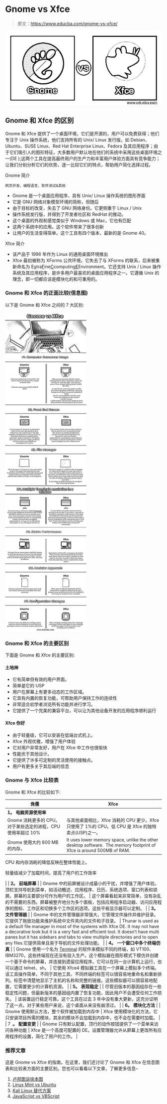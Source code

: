 # Gnome vs Xfce

> 原文：<https://www.educba.com/gnome-vs-xfce/>

![Gnome-vs-Xfce](img/4aa82a98c973437028e32d201f46938c.png)



## Gnome 和 Xfce 的区别

Gnome 和 Xfce 提供了一个桌面环境，它们是开源的，用户可以免费获得；他们专注于 Unix 操作系统，他们支持所有的 Unix/ Linux 发行版，如 Debian、Ubuntu、SUSE Linux、Red Hat Enterprise Linux、Fedora 及其应用程序；由于它们吸引人的图形特征，大多数用户默认地在他们的系统中采用这些桌面环境之一(DE );这两个工具在提高最终用户的生产力和丰富用户体验方面具有竞争能力；让我们分别分析它们的优势，逐一比较它们的特点，帮助用户简化选择过程。

Gnome 简介

<small>网页开发、编程语言、软件测试&其他</small>

*   Gnome 是一个桌面应用程序，具有 Unix/ Linux 操作系统的图形界面
*   它是 GNU 网络对象模型环境的简称，但随后
*   由于目标的改变，失去了 GNU 网络身份。它更侧重于 Linux / Unix
*   操作系统发行版，并得到了开发者社区和 RedHat 的推动。
*   这个桌面的外观和感觉类似于 Windows 或 Mac，它也有匹配
*   这两个系统中的应用。这个软件带来了很多创新
*   让用户的生活变得简单。这个工具有四个版本，最新的是 Gnome 40。

Xfce 简介

*   该产品于 1996 年作为 Linux 的通用桌面环境推出
*   Xfce 最初被称为 XForms 公共环境，它失去了与 XForms 的联系，后来被重新命名为 E<u>x</u>tra<u>F</u>ine<u>C</u>computing<u>E</u>Environment。它还支持 Unix / Linux 操作系统及其应用程序，是许多用户最喜欢的桌面应用程序之一。它遵循 Unix 的理念，即一切都应该是模块化的和可重用的。

### Gnome 和 Xfce 的正面比较(信息图)

以下是 Gnome 和 Xfce 之间的 7 大区别:

![Gnome-vs-Xfce-info](img/163973497c91a861d2b6d4d2b4bed8db.png)



### Gnome 和 Xfce 的主要区别

下面是 Gnome 和 Xfce 的主要区别:

#### 土地神

*   它有简单但有效的用户界面。
*   简单是它的 USP
*   用户在屏幕上有更多动态的工作区域。
*   它具有内置的恢复功能，可帮助用户保持工作的连续性
*   非常适合初学者浏览所有功能并进行学习。
*   它提供了一个完美的兼容平台，可以让为其他设备开发的应用程序顺利运行

#### Xfce 你好

*   由于轻量级，它可以安装在低端台式机上。
*   Xfce 外观优雅，增强了用户体验
*   它对用户非常友好，用户在 Xfce 中工作也很愉快
*   性能优于其他设计。
*   它提供了许多可定制的灵活使用的接触点。
*   用户有更多关于其后端的信息

### Gnome 与 Xfce 比较表

Gnome 和 Xfce 的比较如下:

| **侏儒** | **Xfce** |
| --- | --- |
| **1。** **电脑资源使用率** |
| Gnome 消耗更多的 CPU。对于某些选定的进程，CPU 使用率超过 10% | 与其他桌面相比，Xfce 消耗的 CPU 更少。Xfce 只使用了 1%的 CPU。低 CPU 是 Xfce 的独特卖点(USP)之一。 |
| Gnome 使用大约 800 MB 的内存。 | It uses lower memory space, unlike the other desktop software.  The memory footprint of Xfce is around 500MB of RAM.

CPU 和内存消耗的降低反映在整体性能上。

轻量级减少了加载时间，提高了用户的工作效率

 |
| **2。** **前端屏幕** |
| Gnome 中的前屏被设计成最小的干扰，并增强了用户体验。顶栏支持导航到菜单，如活动概述、应用程序、日历、系统选项、窗口列表和锁屏。屏幕的主要部分可作为用户的工作区。 | 这个屏幕看起来非常简单，没有杂乱的不需要的东西。屏幕被整齐地分为多个面板，包括应用程序启动器、访问应用程序的图标、工作区和切换多个工作区的选项。这些平板显示器可以定制。 |
| **3。** **文件管理器** |
| Gnome 中的文件管理器非常强大，它管理文件操作并维护目录。它提供了拖放功能来维护系统中文件夹内的文件和子目录。 | Thunar is used as a default file manager in most of the systems with Xfce DE. It may not have a decorative look but it is a very fast and efficient tool. It doesn’t have multi panes but it has sidebars and tabs to view multiple directories and to open any files.它提供简单且易于导航的文件处理功能。 |
| **4。** **一个窗口中多个终端仿真** |
| Gnome 使用一个名为 <u>Terminal</u> 的软件来模拟不同的终端，如 VT100、IBM3270，这些终端现在还没有投入生产。这个模拟器在图形模式下模仿并创建一个基于命令的屏幕，并连接到遗留应用程序。它可以在同一台计算机上运行，也可以通过 telnet、sh。 | 它使用 Xfce4 模拟器工具在一个屏幕上模拟多个终端。该工具操作简单，不同于其他工具，不同终端的标签可以很容易地重命名和重新排列。标签中清楚地显示了主机的名称和完整的链接。这些模拟器可以很容易地配置，它需要更少的计算机资源。 |
| **5。** **表现稳定** |
| 尽管旧版本的基因组存在一些稳定性问题，但最新版本的基因组内置了恢复功能，因此用户不会遭受任何工作损失。 | 该装置运行稳定可靠。这个工具在过去 3 年中没有重大更新，这充分证明了这一点。对于某些用户来说，这个桌面从来没有崩溃过。 |
| **6。** **模块化方法** |
| Gnome 使用默认方法，整个软件被加载到内存中 | Xfce 使用模块化的方法，它只安装项目所需的模块，其余的模块不会加载到内存中，也不会在需要时加载。 |
| 7 .**。** **配置变更** |
| Gnome 只有默认配置，顶行的动作按钮提供了一个菜单来访问各种功能 | Xfce 是一个高度可配置的 DE。设置管理器允许从屏幕上更改所有应用程序的设置，简化了用户的工作。 |

### 推荐文章

这是 Gnome vs Xfce 的指南。在这里，我们还讨论了 Gnome 和 Xfce 在信息图表和比较表方面的主要区别。您也可以看看以下文章，了解更多信息–

1.  [卢邦图诉徐本图](https://www.educba.com/lubuntu-vs-xubuntu/)
2.  [Linux Mint vs Ubuntu](https://www.educba.com/linux-mint-vs-ubuntu/)
3.  [Kali Linux 替代方案](https://www.educba.com/kali-linux-alternative/)
4.  [JavaScript vs VBScript](https://www.educba.com/javascript-vs-vbscript/)





